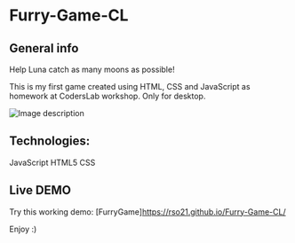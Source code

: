 # Furry-Game-CL

## General info

Help Luna catch as many moons as possible! 

This is my first game created using HTML, CSS and JavaScript as homework at CodersLab workshop.
Only for desktop.

![Image description]('../images/moon.jpg')

## Technologies:

JavaScript
HTML5
CSS

## Live DEMO

Try this working demo: [FurryGame]https://rso21.github.io/Furry-Game-CL/

Enjoy :) 
